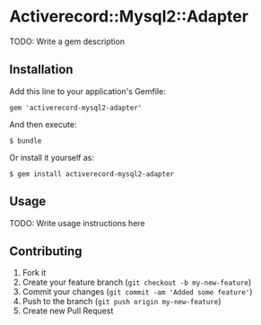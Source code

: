 # Activerecord::Mysql2::Adapter

TODO: Write a gem description

## Installation

Add this line to your application's Gemfile:

    gem 'activerecord-mysql2-adapter'

And then execute:

    $ bundle

Or install it yourself as:

    $ gem install activerecord-mysql2-adapter

## Usage

TODO: Write usage instructions here

## Contributing

1. Fork it
2. Create your feature branch (`git checkout -b my-new-feature`)
3. Commit your changes (`git commit -am 'Added some feature'`)
4. Push to the branch (`git push origin my-new-feature`)
5. Create new Pull Request
